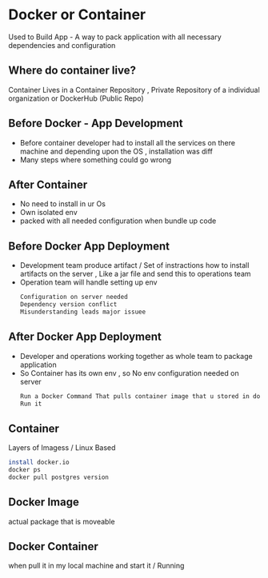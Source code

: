 # Docker or Container
Used to Build App - A way to pack application with all necessary dependencies and configuration 
## Where do container live?
Container Lives in a Container Repository , Private Repository of a individual organization
or DockerHub (Public Repo)
## Before Docker - App Development

+ Before container developer had to install all the services on there machine and depending upon the OS , installation was diff
+ Many steps where something could go wrong
## After Container
+ No need to install in ur Os
+ Own isolated env
+ packed with all needed configuration when bundle up code
## Before Docker App Deployment
+ Development team produce artifact / Set of instractions how to install artifacts on the server , Like a jar file and send this to operations team
+ Operation team will handle setting up env
  ```bash
  Configuration on server needed
  Dependency version conflict
  Misunderstanding leads major issuee
  ```  
## After Docker App Deployment
+ Developer and operations working together as whole team to package application
+ So Container has its own env , so No env configuration needed on server
  ```bash
  Run a Docker Command That pulls container image that u stored in dockerHub / somewhere in repo
  Run it
  ```
## Container
Layers of Imagess / Linux Based

```bash
install docker.io
docker ps
docker pull postgres version

```

## Docker Image
actual package that is moveable


## Docker Container
when pull it in my local machine and start it / Running




